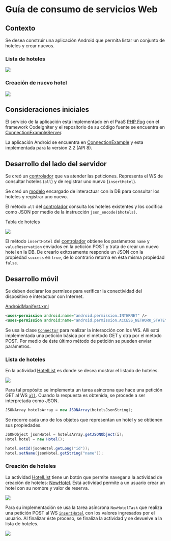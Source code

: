 Guía de consumo de servicios Web
================================

Contexto
--------

Se desea construir una aplicación Android que permita listar un conjunto de
hoteles y crear nuevos.

### Lista de hoteles

<img src="https://raw.github.com/sanrodari/ConnectionExample/master/guide-resources/list.png"></img>

### Creación de nuevo hotel

<img src="https://raw.github.com/sanrodari/ConnectionExample/master/guide-resources/new.png"></img>


Consideraciones iniciales
-------------------------

El servicio de la aplicación está implementado en el PaaS [PHP Fog][pf] con el 
framework CodeIgniter y el repositorio de su código fuente se encuentra en
[ConnectionExampleServer][ces].

La aplicación Android se encuentra en [ConnectionExample][ce] y esta
implementada para la version 2.2 (API 8).


Desarrollo del lado del servidor
--------------------------------

Se creó un [controlador][hotels-controller] que va atender las peticiones. 
Representa el WS de consultar hoteles (`all`) y de registrar uno nuevo
(`insertHotel`).

Se creó un [modelo][model] encargado de interactuar con la DB para consultar
los hoteles y registrar uno nuevo.

El método `all` del [controlador][hotels-controller] consulta los hoteles
existentes y los codifica como JSON por medio de la instrucción 
`json_encode($hotels)`.

Tabla de hoteles

<img src="https://raw.github.com/sanrodari/ConnectionExample/master/guide-resources/table-hotels.png"></img>

El método `insertHotel` del [controlador][hotels-controller] obtiene los
parámetros `name` y `valueReservation` enviados en la petición POST y 
trata de crear un nuevo hotel en la DB. De crearlo exitosamente responde un JSON
con la propiedad `success` en `true`, de lo contrario retorna en ésta misma 
propiedad `false`.


Desarrollo móvil
----------------

Se deben declarar los permisos para verificar la conectividad del dispositivo
e interactuar con Internet.

[AndroidManifest.xml][manifest]

```xml
<uses-permission android:name="android.permission.INTERNET" />
<uses-permission android:name="android.permission.ACCESS_NETWORK_STATE" />
```

Se usa la clase [`Connector`][connector] para realizar la interacción con los
WS. Allí está implementada una petición básica por el método GET y otra por el
método POST. Por medio de éste último método de petición se pueden enviar
parámetros.

### Lista de hoteles

En la actividad [HotelList][hl] es donde se desea mostrar el listado de hoteles.

<img src="https://raw.github.com/sanrodari/ConnectionExample/master/guide-resources/list.png"></img>

Para tal propósito se implementa un tarea asíncrona que hace una petición GET
al WS [`all`][all]. Cuando la respuesta es obtenida, se procede a ser
interpretada como JSON.

```java
JSONArray hotelsArray = new JSONArray(hotelsJsonString);
```

Se recorre cada uno de los objetos que representan un hotel y se obtienen sus 
propiedades.

```java
JSONObject jsonHotel = hotelsArray.getJSONObject(i);
Hotel hotel = new Hotel();

hotel.setId(jsonHotel.getLong("id"));
hotel.setName(jsonHotel.getString("name"));
```

### Creación de hoteles

La actividad [HotelList][hl] tiene un botón que permite navegar a la actividad de
creación de hoteles: [NewHotel][nh]. Está actividad permite a un usuario crear
un hotel con su nombre y valor de reserva.

<img src="https://raw.github.com/sanrodari/ConnectionExample/master/guide-resources/new-hotel.png"></img>

Para su implementación se usa la tarea asíncrona `NewHotelTask` que realiza una
petición POST al WS [`insertHotel`][insert] con los valores ingresados por el
usuario. Al finalizar éste proceso, se finaliza la actividad y se devuelve a
la lista de hoteles.

<img src="https://raw.github.com/sanrodari/ConnectionExample/master/guide-resources/success-create.png"></img>

[insert]: http://androidexample.phpfogapp.com/index.php?/hotels/insertHotel
[nh]: https://github.com/sanrodari/ConnectionExample/blob/master/src/com/example/connectionexample/NewHotel.java
[all]: http://androidexample.phpfogapp.com/index.php?/hotels/all
[hl]: https://github.com/sanrodari/ConnectionExample/blob/master/src/com/example/connectionexample/HotelList.java
[connector]: https://github.com/sanrodari/ConnectionExample/blob/master/src/com/example/connectionexample/Connector.java
[pf]: https://phpfog.com/
[ces]: https://github.com/sanrodari/ConnectionExampleServer
[ce]: https://github.com/sanrodari/ConnectionExample
[manifest]: https://github.com/sanrodari/ConnectionExample/blob/master/AndroidManifest.xml
[hotels-controller]: https://github.com/sanrodari/ConnectionExampleServer/blob/master/application/controllers/hotels.php
[model]: https://github.com/sanrodari/ConnectionExampleServer/blob/master/application/models/hotel.php